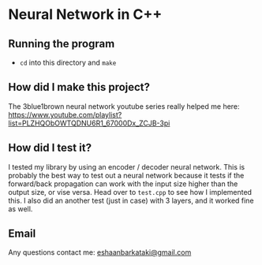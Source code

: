 # Neural Network in C++

## Running the program
- `cd` into this directory and `make`

## How did I make this project?

The 3blue1brown neural network youtube series really helped me here: https://www.youtube.com/playlist?list=PLZHQObOWTQDNU6R1_67000Dx_ZCJB-3pi

## How did I test it?

I tested my library by using an encoder / decoder neural network. This is probably the best way to test out a neural network because it tests if the forward/back propagation can work with the input size higher than the output size, or vise versa. Head over to `test.cpp` to see how I implemented this. I also did an another test (just in case) with 3 layers, and it worked fine as well.

## Email
Any questions contact me: eshaanbarkataki@gmail.com
